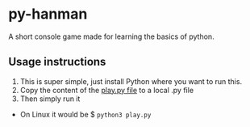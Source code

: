 # py-hanman
A short console game made for learning the basics of python.

## Usage instructions
1. This is super simple, just install Python where you want to run this.
1. Copy the content of the [play.py file](https://github.com/g-bel/py-hanman/blob/main/play.py) to a local .py file
1. Then simply run it
  * On Linux it would be $ `python3 play.py`
